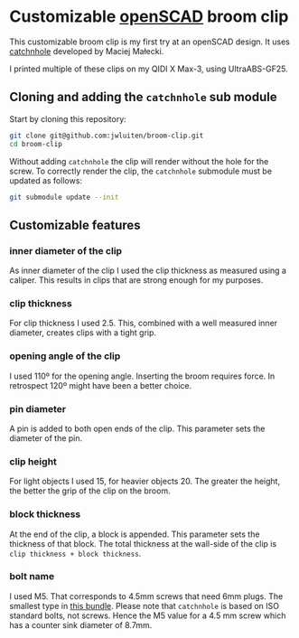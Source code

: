 # Customizable [openSCAD](https://openscad.org) broom clip

This customizable broom clip is my first try at an openSCAD design.
It uses [catchnhole](https://github.com/mmalecki/catchnhole) developed by Maciej Małecki.

I printed multiple of these clips on  my QIDI X Max-3, using UltraABS-GF25.

## Cloning and adding the `catchnhole` sub module
Start by cloning this repository:
```bash
git clone git@github.com:jwluiten/broom-clip.git
cd broom-clip
```

Without adding `catchnhole` the clip will render without the hole for the screw. To correctly render the clip, the `catchnhole` submodule must be updated as follows:

```bash
git submodule update --init
```

## Customizable features

### inner diameter of the clip
As inner diameter of the clip I used the clip thickness as measured using a caliper. This results in clips that are strong enough for my purposes.

### clip thickness
For clip thickness I used 2.5. This, combined with a well measured inner diameter, creates clips with a tight grip.

### opening angle of the clip
I used 110º for the opening angle. Inserting the broom requires force. In retrospect 120º might have been a better choice.

### pin diameter
A pin is added to both open ends of the clip. This parameter sets the diameter of the pin.

### clip height
For light objects I used 15, for heavier objects 20. The greater the height, the better the grip of the clip on the broom.

### block thickness
At the end of the clip, a block is appended. This parameter sets the thickness of that block. The total thickness at the wall-side of the clip is `clip thickness + block thickness`.

### bolt name
I used M5. That corresponds to 4.5mm screws that need 6mm plugs. The smallest type in [this bundle](https://www.amazon.nl/dp/B08BS2SXWD?psc=1&ref=ppx_yo2ov_dt_b_product_details).
Please note that `catchnhole` is based on ISO standard bolts, not screws. Hence the M5 value for a 4.5 mm screw which has a counter sink diameter of 8.7mm.
